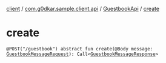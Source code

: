 [client](../../index.md) / [com.g0dkar.sample.client.api](../index.md) / [GuestbookApi](index.md) / [create](./create.md)

# create

`@POST("/guestbook") abstract fun create(@Body message: `[`GuestbookMessageRequest`](../../com.g0dkar.samplek8sproj.model.request/-guestbook-message-request/index.md)`): Call<`[`GuestbookMessageResponse`](../../com.g0dkar.samplek8sproj.model.response/-guestbook-message-response/index.md)`>`